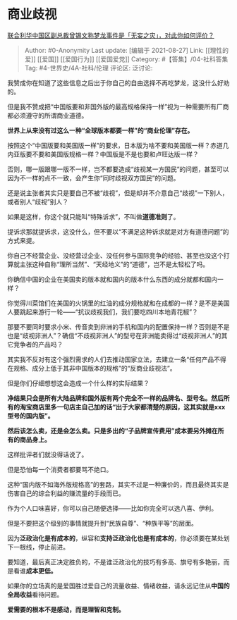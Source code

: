 # 商业歧视
[联合利华中国区副总裁曾锡文称梦龙事件是「无妄之灾」，对此你如何评价？](https://www.zhihu.com/question/477777632/answer/2086366458)

> Author: #0-Anonymity
> Last update: [编辑于 2021-08-27]
> Link: [[理性的爱]] [[爱国]] [[爱国行为]] [[爱国爱党]]
> Category: #【答集】/04-社科答集
> Tag: #4-世界史/4A-社科/伦理
> 评论区:
> 泛讨论:

我赞成你在知道了这些信息之后出于你自己的自由选择不再吃梦龙，这没什么好劝的。

但是我不赞成把“中国版要和非国外版的最高规格保持一样”视为一种需要所有厂商都必须遵守的所谓商业道德。

**世界上从来没有过这么一种“全球版本都要一样”的“商业伦理”存在。**

按照这个“中国版要和美国版一样”的要求，日本版为啥不要和美国版一样？赤道几内亚版要不要和美国版规格一样？中国版是不是也要和卢旺达版一样？

否则，哪一版跟哪一版不一样，岂不都要造成“歧视某一方国民”的问题，甚至可以因为不一样的点不一致，会产生你“同时歧视双方国民”的问题。

还是说主张者其实只是要自己不被“歧视”，但是却并不介意自己“歧视”一下别人，或者别人“歧视”别人？

如果是这样，你这个就只能叫“特殊诉求”，不叫做**道德准则**了。

提诉求那就提诉求，这没什么，但不要以“不满足这种诉求就是对方有道德问题”的方式来提。

你自己不经营企业、没经营过企业、没任何参与国际竞争的经验、甚至也没这个打算就主张这种自称“理所当然”、“天经地义”的“道德”，岂不是太轻松了吗。

你确信中国的企业在美国卖的版本就和国内的版本什么东西的成分就都和国内一样？

你觉得川菜馆们在美国的火锅里的红油的成分规格就和在成都的一样？是不是美国人要跳起来游行一轮——“抗议歧视我们，我们要吃四川本地青花椒”？

那要不要同时要求小米、传音卖到非洲的手机和国内的配置保持一样？否则是不是也是“歧视非洲人”？确信“不歧视非洲人”的型号在非洲能卖得过“歧视非洲人”的其它竞争者的产品吗？

其实我不反对有这个强烈需求的人们去推动国家立法，去建立一条“任何产品不得在规格、成分上低于其非中国版本的规格”的“反商业歧视法”。

但是你们仔细想想这会造成一个什么样的实际结果？

**净结果只会是所有大陆品牌和国外版有两个完全不一样的品牌名、型号名。然后所有的淘宝商店里多一句店主自己加的话“出于大家都清楚的原因，这其实就是xxx型号的国内版”。**

**然后该怎么卖，还是会怎么卖。只是多出的“子品牌宣传费用”成本要另外摊在所有的商品身上。**

这样批评者们就没得话说了。

但是恐怕每一个消费者都要骂不绝口。

这种“国内版不如海外版规格高”的套路，其实不过是一种廉价的，而且最终其实是伤害自己的综合利益的赚流量的手段而已。

作为个人口味喜好，你可以自己随便选择——比如你完全可以选八喜、伊利。

但是不要把这个级别的事情就提升到“民族自尊”、“种族平等”的层面。

因为**泛政治化是有成本的**，纵容和**支持泛政治化也是有成本的**，你必须要在某处划下一根线，停止前进。

要知道，最后真正决定胜负的，不是谁泛政治化的技巧有多高、旗号有多艳丽，而是看谁**成本更低。**

如果你的立场真的是爱国胜过爱自己的流量收益、情绪收益，请永远记住从**中国的全局收益**看待问题。

**爱需要的根本不是感动，而是理智和克制。**
